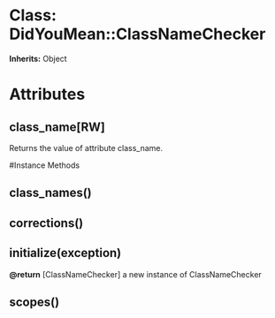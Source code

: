 # Class: DidYouMean::ClassNameChecker
**Inherits:** Object
    



# Attributes
## class_name[RW] [](#attribute-i-class_name)
Returns the value of attribute class_name.


#Instance Methods
## class_names() [](#method-i-class_names)

## corrections() [](#method-i-corrections)

## initialize(exception) [](#method-i-initialize)

**@return** [ClassNameChecker] a new instance of ClassNameChecker

## scopes() [](#method-i-scopes)

